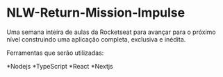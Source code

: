 # NLW-Return-Mission-Impulse
 Uma semana inteira de aulas da Rocketseat para avançar para o próximo nível construindo uma aplicação completa, exclusiva e inédita.
 
 Ferramentas que serão utilizadas: 
 
 *Nodejs
 *TypeScript
 *React
 *Nextjs

